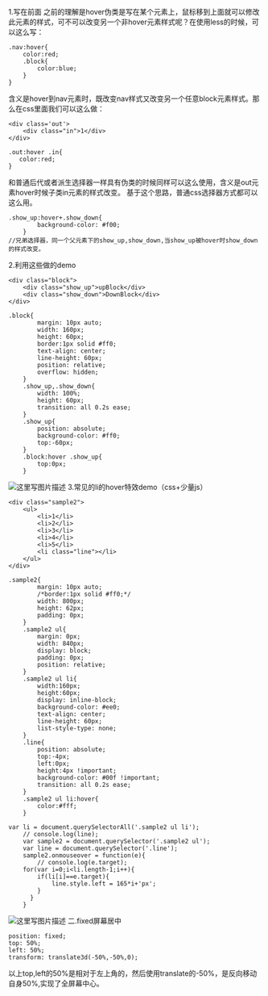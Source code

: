 1.写在前面
之前的理解是hover伪类是写在某个元素上，鼠标移到上面就可以修改此元素的样式，可不可以改变另一个非hover元素样式呢？在使用less的时候，可以这么写：
```
.nav:hover{
	color:red;
	.block{
		color:blue;
	}
}
```
含义是hover到nav元素时，既改变nav样式又改变另一个任意block元素样式。那么在css里面我们可以这么做：

```
<div class='out'>
	<div class="in">1</div>
</div>
```
```
.out:hover .in{
   color:red;
}
```
和普通后代或者派生选择器一样具有伪类的时候同样可以这么使用，含义是out元素hover时候子类in元素的样式改变。
基于这个思路，普通css选择器方式都可以这么用。

```
.show_up:hover+.show_down{
		background-color: #f00;
	}
//兄弟选择器，同一个父元素下的show_up,show_down,当show_up被hover时show_down的样式改变。
```
2.利用这些做的demo

```
<div class="block">
	<div class="show_up">upBlock</div>
	<div class="show_down">DownBlock</div>
</div>
```

```
.block{
		margin: 10px auto;
		width: 160px;
		height: 60px;
		border:1px solid #ff0;
		text-align: center;
		line-height: 60px;
		position: relative;
		overflow: hidden;
	}
	.show_up,.show_down{
		width: 100%;
		height: 60px;
		transition: all 0.2s ease;
	}
	.show_up{
		position: absolute;
		background-color: #ff0;
		top:-60px;
	}
	.block:hover .show_up{
		top:0px;
	}
```
![这里写图片描述](http://img.blog.csdn.net/20171204152537939?watermark/2/text/aHR0cDovL2Jsb2cuY3Nkbi5uZXQvTWFjaV95ZXJh/font/5a6L5L2T/fontsize/400/fill/I0JBQkFCMA==/dissolve/70/gravity/SouthEast)
3.常见的li的hover特效demo（css+少量js）

```
<div class="sample2">
	<ul>
		<li>1</li>
		<li>2</li>
		<li>3</li>
		<li>4</li>
		<li>5</li>
		<li class="line"></li>
	</ul>
</div>
```

```
.sample2{
		margin: 10px auto;
		/*border:1px solid #ff0;*/
		width: 800px;
		height: 62px;
		padding: 0px;
	}
	.sample2 ul{
		margin: 0px;
		width: 840px;
		display: block;
		padding: 0px;
		position: relative;
	}
	.sample2 ul li{
		width:160px;
		height:60px;
		display: inline-block;
		background-color: #ee0;
		text-align: center;
		line-height: 60px;
		list-style-type: none;
	}
	.line{
		position: absolute;
		top:-4px;
		left:0px;
		height:4px !important;
		background-color: #00f !important;
		transition: all 0.2s ease;
	}
	.sample2 ul li:hover{
		color:#fff;
	}
```

```
var li = document.querySelectorAll('.sample2 ul li');
	// console.log(line);
	var sample2 = document.querySelector('.sample2 ul');
	var line = document.querySelector('.line');
	sample2.onmouseover = function(e){
		// console.log(e.target);
	for(var i=0;i<li.length-1;i++){
		if(li[i]==e.target){
			line.style.left = 165*i+'px';
		}
	  }
    }
```
![这里写图片描述](http://img.blog.csdn.net/20171204152903447?watermark/2/text/aHR0cDovL2Jsb2cuY3Nkbi5uZXQvTWFjaV95ZXJh/font/5a6L5L2T/fontsize/400/fill/I0JBQkFCMA==/dissolve/70/gravity/SouthEast)
二.fixed屏幕居中

```
position: fixed; 
top: 50%;
left: 50%;
transform: translate3d(-50%,-50%,0);
```
以上top,left的50%是相对于左上角的，然后使用translate的-50%，是反向移动自身50%,实现了全屏幕中心。
